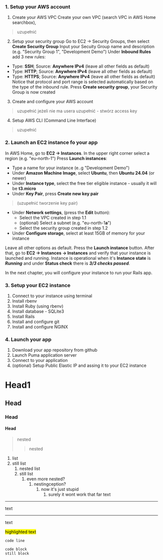### 1. Setup your AWS account
1. Create your AWS VPC
Create your own VPC (search VPC in AWS Home searchbox),
> uzupełnić

2. Setup your security group
Go to EC2 -> Security Groups, then select **Create Security Group**
Input your Secuity Group name and description (e.g. "Security Group 1", "Development Demo")
Under **Inbound Rules** add 3 new rules:
+ Type: **SSH**; Source: **Anywhere IPv4** (leave all other fields as default)
+ Type: **HTTP**; Source: **Anywhere IPv4** (leave all other fields as default)
+ Type: **HTTPS**; Source: **Anywhere IPv4** (leave all other fields as default)
Notice that protocol and port range is selected automatically based on the type of the inbound rule.
Press **Create security group**, your Security Group is now created

3. Create and configure your AWS account
> uzupełnić jeżeli nie ma usera
> uzupełnić - stwórz access key

4. Setup AWS CLI (Command Line Interface)
> uzupełnić

### 2. Launch an EC2 instance fo your app
In AWS Home, go to **EC2 -> Instances**. In the upper right corner select a region (e.g. "eu-north-1")
Press **Launch instances**:
+ Type a name for your instance (e..g "Development Demo")
+ Under **Amazon Machine Image**, select **Ubuntu**, then **Ubuntu 24.04** (or newer)
+ Under **Instance type**, select the free tier eligible instance - usually it will be **t3.micro**
+ Under **Key Pair**, press **Create new key pair**
>	(uzupełnić tworzenie key pair)
+ Under **Network settings**, (press the **Edit** button):
	+ Select the VPC created in step 1.1
	+ (optional) Select a subnet (e.g. "eu-north-1**a**")
	+ Select the security group created in step 1.2
+ Under **Configure storage**, select at least 15GB of memory for your instance

Leave all other options as default.
Press the **Launch instance** button. After that, go to **EC2 -> Instances -> Instances** and verify that your instance is launched and running.
Instance is operational when it's **Instance state** is ***Running*** and under **Status check** there is ***3/3 checks passed***.

In the next chapter, you will configure your instance to run your Rails app.

### 3. Setup your EC2 instance
1. Connect to your instance using terminal
1. Install rbenv
2. Install Ruby (using rbenv)
3. Install database - SQLite3
4. Install Rails
5. Install and configure git
6. Install and configure NGINX

### 4. Launch your app
1. Download your app repository from github
2. Launch Puma application server
3. Connect to your application
4. (optional) Setup Public Elastic IP and assing it to your EC2 instance

# Head1
## Head
### Head
#### Head

> nested
>> nested
1. list
2. still list
    1. nested list
    1. still list
        1. even more nested?
            1. nestingception?
                1. now it's just stupid
                    1. surely it wont work that far
text
*****
text
______
text

<mark>highlighted text</mark>

`code line`

```
code block
still block
```


